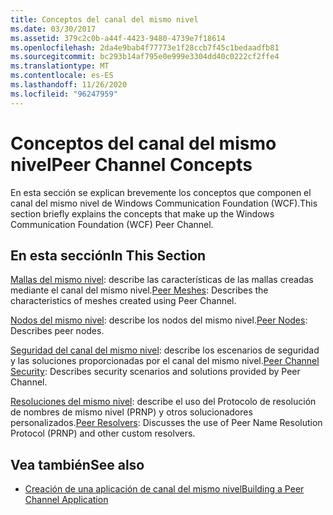 ```yaml
---
title: Conceptos del canal del mismo nivel
ms.date: 03/30/2017
ms.assetid: 379c2c0b-a44f-4423-9480-4739e7f18614
ms.openlocfilehash: 2da4e9bab4f77773e1f28ccb7f45c1bedaadfb81
ms.sourcegitcommit: bc293b14af795e0e999e3304dd40c0222cf2ffe4
ms.translationtype: MT
ms.contentlocale: es-ES
ms.lasthandoff: 11/26/2020
ms.locfileid: "96247959"
---
```

# <a name="peer-channel-concepts"></a><span data-ttu-id="3765f-102">Conceptos del canal del mismo nivel</span><span class="sxs-lookup"><span data-stu-id="3765f-102">Peer Channel Concepts</span></span>

<span data-ttu-id="3765f-103">En esta sección se explican brevemente los conceptos que componen el canal del mismo nivel de Windows Communication Foundation (WCF).</span><span class="sxs-lookup"><span data-stu-id="3765f-103">This section briefly explains the concepts that make up the Windows Communication Foundation (WCF) Peer Channel.</span></span>  
  
## <a name="in-this-section"></a><span data-ttu-id="3765f-104">En esta sección</span><span class="sxs-lookup"><span data-stu-id="3765f-104">In This Section</span></span>  

 <span data-ttu-id="3765f-105">[Mallas del mismo nivel](peer-meshes.md): describe las características de las mallas creadas mediante el canal del mismo nivel.</span><span class="sxs-lookup"><span data-stu-id="3765f-105">[Peer Meshes](peer-meshes.md):  Describes the characteristics of meshes created using Peer Channel.</span></span>  
  
 <span data-ttu-id="3765f-106">[Nodos del mismo nivel](peer-nodes.md): describe los nodos del mismo nivel.</span><span class="sxs-lookup"><span data-stu-id="3765f-106">[Peer Nodes](peer-nodes.md):  Describes peer nodes.</span></span>  
  
 <span data-ttu-id="3765f-107">[Seguridad del canal del mismo nivel](peer-channel-security.md): describe los escenarios de seguridad y las soluciones proporcionadas por el canal del mismo nivel.</span><span class="sxs-lookup"><span data-stu-id="3765f-107">[Peer Channel Security](peer-channel-security.md):  Describes security scenarios and solutions provided by Peer Channel.</span></span>  
  
 <span data-ttu-id="3765f-108">[Resoluciones del mismo nivel](peer-resolvers.md): describe el uso del Protocolo de resolución de nombres de mismo nivel (PRNP) y otros solucionadores personalizados.</span><span class="sxs-lookup"><span data-stu-id="3765f-108">[Peer Resolvers](peer-resolvers.md):  Discusses the use of Peer Name Resolution Protocol (PRNP) and other custom resolvers.</span></span>  
  
## <a name="see-also"></a><span data-ttu-id="3765f-109">Vea también</span><span class="sxs-lookup"><span data-stu-id="3765f-109">See also</span></span>

- [<span data-ttu-id="3765f-110">Creación de una aplicación de canal del mismo nivel</span><span class="sxs-lookup"><span data-stu-id="3765f-110">Building a Peer Channel Application</span></span>](building-a-peer-channel-application.md)
